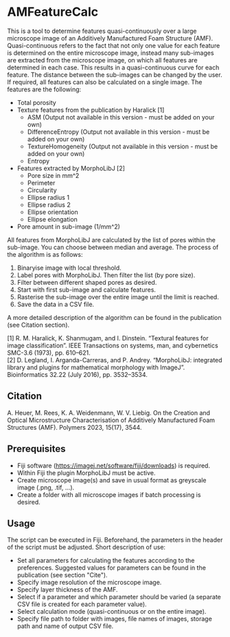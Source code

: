 # AMFeatureCalc

This is a tool to determine features quasi-continuously over a large microscope image of an Additively Manufactured Foam Structure (AMF). Quasi-continuous refers to the fact that not only one value for each feature is determined on the entire microscope image, instead many sub-images are extracted from the microscope image, on which all features are determined in each case. This results in a quasi-continuous curve for each feature. The distance between the sub-images can be changed by the user. If required, all features can also be calculated on a single image. The features are the following:
- Total porosity
- Texture features from the publication by Haralick [1]
  - ASM (Output not available in this version - must be added on your own)
  - DifferenceEntropy (Output not available in this version - must be added on your own)
  - TextureHomogeneity (Output not available in this version - must be added on your own)
  - Entropy
- Features extracted by MorphoLibJ [2]
  - Pore size in mm^2
  - Perimeter
  - Circularity
  - Ellipse radius 1
  - Ellipse radius 2
  - Ellipse orientation
  - Ellipse elongation
- Pore amount in sub-image (1/mm^2)

All features from MorphoLibJ are calculated by the list of pores within the sub-image. You can choose between median and average. The process of the algorithm is as follows:
1) Binaryise image with local threshold.
2) Label pores with MorphoLibJ. Then filter the list (by pore size).
3) Filter between different shaped pores as desired.
4) Start with first sub-image and calculate features.
5) Rasterise the sub-image over the entire image until the limit is reached.
6) Save the data in a CSV file.

A more detailed description of the algorithm can be found in the publication (see Citation section).

[1] R. M. Haralick, K. Shanmugam, and I. Dinstein. “Textural features for image classification”. IEEE Transactions on systems, man, and cybernetics SMC-3.6 (1973), pp. 610–621.\
[2] D. Legland, I. Arganda-Carreras, and P. Andrey. “MorphoLibJ: integrated library and plugins for mathematical morphology with ImageJ”. Bioinformatics 32.22 (July 2016), pp. 3532–3534.

## Citation

A. Heuer, M. Rees, K. A. Weidenmann, W. V. Liebig. On the Creation and Optical Microstructure Characterisation of Additively Manufactured Foam Structures (AMF). Polymers 2023, 15(17), 3544.


## Prerequisites

- Fiji software (https://imagej.net/software/fiji/downloads) is required.
- Within Fiji the plugin MorphoLibJ must be active.
- Create microscope image(s) and save in usual format as greyscale image (.png, .tif, ...).
- Create a folder with all microscope images if batch processing is desired.


## Usage

The script can be executed in Fiji. Beforehand, the parameters in the header of the script must be adjusted. Short description of use:
- Set all parameters for calculating the features according to the preferences. Suggested values for parameters can be found in the publication (see section "Cite").
- Specify image resolution of the microscope image.
- Specify layer thickness of the AMF.
- Select if a parameter and which parameter should be varied (a separate CSV file is created for each parameter value).
- Select calculation mode (quasi-continuous or on the entire image).
- Specify file path to folder with images, file names of images, storage path and name of output CSV file.
